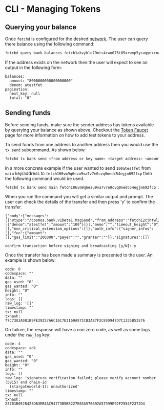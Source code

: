 # CLI - Managing Tokens

## Querying your balance

Once `fetchd` is configured for the desired [network](../cli-introduction/). The user can query there balance using the following command:

```bash
fetchd query bank balances fetch1akvyhle79nts4rwn075t85xrwmp5ysuqynxcn4
```

If the address exists on the network then the user will expect to see an output in the following form:

```text
balances:
- amount: "8000000000000000000"
  denom: atestfet
pagination:
  next_key: null
  total: "0"
```


## Sending funds

Before sending funds, make sure the sender address has tokens available by querying your balance as shown above. Checkout the [Token Faucet](../faucet/) page for more information on how to add test tokens to your address.

To send funds from one address to another address then you would use the `tx send` subcommand. As shown below:

```bash
fetchd tx bank send <from address or key name> <target address> <amount>
```

In a more concrete example if the user wanted to send `100atestfet` from `main` key/address to `fetch106vm9q6ezu9va7v7e0cvq0nedc54egjm692fcp` then the following command would be used.

```bash
fetchd tx bank send main fetch106vm9q6ezu9va7v7e0cvq0nedc54egjm692fcp 100atestfet
```

When you run the command you will get a similar output and prompt. The user can check the details of the transfer and then press 'y' to confirm the transfer.

```text
{"body":{"messages":[{"@type":"/cosmos.bank.v1beta1.MsgSend","from_address":"fetch12cjntwl32dry7fxck8qlgxq6na3fk5juwjdyy3","to_address":"fetch1hph8kd54gl6qk0hy5rl08qw9gcr4vltmk3w02v","amount":[{"denom":"atestfet","amount":"100"}]}],"memo":"","timeout_height":"0","extension_options":[],"non_critical_extension_options":[]},"auth_info":{"signer_infos":[],"fee":{"amount":[],"gas_limit":"200000","payer":"","granter":""}},"signatures":[]}

confirm transaction before signing and broadcasting [y/N]: y
```

Once the transfer has been made a summary is presented to the user. An example is shown below:

```text
code: 0
codespace: ""
data: ""
gas_used: "0"
gas_wanted: "0"
height: "0"
info: ""
logs: []
raw_log: '[]'
timestamp: ""
tx: null
txhash: 77C7382A0B1B9FE39257A6C16C7E3169A875CB3A87F2CE9D947D7C1335B53E76
```

On failure, the response will have a non zero code, as well as some logs under the `raw_log` key:

```text
code: 4
codespace: sdk
data: ""
gas_used: "0"
gas_wanted: "0"
height: "0"
info: ""
logs: []
raw_log: 'signature verification failed; please verify account number (5815) and chain-id
  (stargateworld-1): unauthorized'
timestamp: ""
tx: null
txhash: 23701B052B423D63EB4AC94773B5B8227B03A576692A57999E92F2554F2372D4
```
